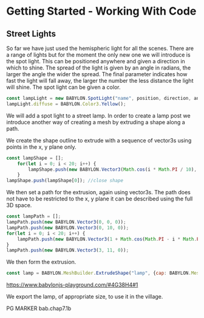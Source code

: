 # Getting Started - Working With Code
## Street Lights
So far we have just used the hemispheric light for all the scenes. There are a range of lights but for the moment the only new one we will introduce is the spot light. This can be positioned anywhere and given a direction in which to shine. The spread of the light is given by an angle in radians, the larger the angle the wider the spread. The final parameter indicates how fast the light will fall away, the larger the number the less distance the light will shine. The spot light can be given a color.

```javascript
const lampLight = new BABYLON.SpotLight("name", position, direction, angle of spread, speed of disipation);
lampLight.diffuse = BABYLON.Color3.Yellow();
```
We will add a spot light to a street lamp. In order to create a lamp post we introduce another way of creating a mesh by extruding a shape along a path.

We create the shape outline to extrude with a sequence of vector3s using points in the x, y plane only.
```javascript
const lampShape = [];
    for(let i = 0; i < 20; i++) {
        lampShape.push(new BABYLON.Vector3(Math.cos(i * Math.PI / 10), Math.sin(i * Math.PI / 10), 0));
    }
lampShape.push(lampShape[0]); //close shape
```

We then set a path for the extrusion, again using vector3s. The path does not have to be restricted to the x, y plane it can be described using the full 3D space.
```javascript
const lampPath = [];
lampPath.push(new BABYLON.Vector3(0, 0, 0));
lampPath.push(new BABYLON.Vector3(0, 10, 0));
for(let i = 0; i < 20; i++) {
    lampPath.push(new BABYLON.Vector3(1 + Math.cos(Math.PI - i * Math.PI / 40), 10 + Math.sin(Math.PI - i * Math.PI / 40), 0));
}
lampPath.push(new BABYLON.Vector3(3, 11, 0));
```

We then form the extrusion.
```javascript
const lamp = BABYLON.MeshBuilder.ExtrudeShape("lamp", {cap: BABYLON.Mesh.CAP_END, shape: lampShape, path: lampPath, scale: 0.5});   
```


https://www.babylonjs-playground.com/#4G38H4#1

We export the lamp, of appropriate size, to use it in the village.

PG MARKER bab.chap7.1b